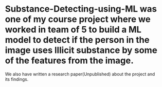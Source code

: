 # Substance-Detecting-using-ML was one of my course project where we worked in team of 5 to build a ML model to detect if the person in the image uses Illicit substance by some of the features from the image.
We also have written a research paper(Unpublished) about the project and its findings. 
